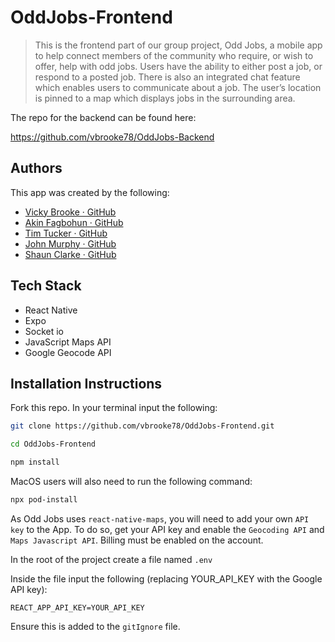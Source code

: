 # OddJobs-Frontend

> This is the frontend part of our group project, Odd Jobs, a mobile app to help connect members of the community who require, or wish to offer, help with odd jobs. Users have the ability to either post a job, or respond to a posted job. There is also an integrated chat feature which enables users to communicate about a job. The user’s location is pinned to a map which displays jobs in the surrounding area.
 
The repo for the backend can be found here:

https://github.com/vbrooke78/OddJobs-Backend
 
## Authors

This app was created by the following: 

- [Vicky Brooke · GitHub](https://github.com/vbrooke78) 
- [Akin Fagbohun · GitHub](https://github.com/datboyakin)
- [Tim Tucker · GitHub](https://github.com/timwtuck)
- [John Murphy · GitHub](https://github.com/johndmurphy)
- [Shaun Clarke · GitHub](https://github.com/Tavelar/)

## Tech Stack

- React Native
- Expo
- Socket io
- JavaScript Maps API
- Google Geocode API

## Installation Instructions

Fork this repo.
In your terminal input the following:

```bash
git clone https://github.com/vbrooke78/OddJobs-Frontend.git

cd OddJobs-Frontend

npm install
```

MacOS users will also need to run the following command:

```bash
npx pod-install
```

As Odd Jobs uses `react-native-maps`, you will need to add your own `API key` to the App.
To do so, get your API key and enable the `Geocoding API` and `Maps Javascript API`. 
Billing must be enabled on the account.

In the root of the project create a file named `.env`

Inside the file input the following (replacing YOUR_API_KEY with the Google API key):

  `REACT_APP_API_KEY=YOUR_API_KEY`

Ensure this is added to the `gitIgnore` file.
 
 
 

